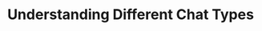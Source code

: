 ---
title: Understanding Different Chat Types
sidebar_label :  Understanding Different Chat Types
---